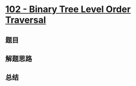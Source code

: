 # [102 - Binary Tree Level Order Traversal](https://leetcode.com/problems/binary-tree-level-order-traversal/)

## 题目


## 解题思路


## 总结


